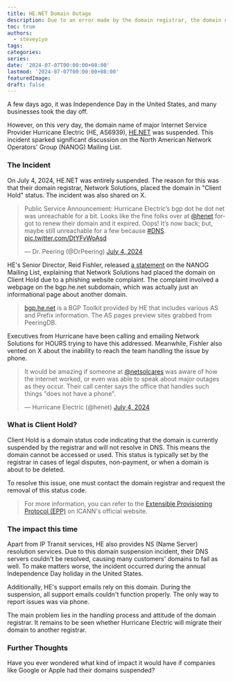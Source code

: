 ```yaml
---
title: HE.NET Domain Outage
description: Due to an error made by the domain registrar, the domain name was suspended.
toc: true
authors:
  - steveyiyo
tags:
categories:
series:
date: '2024-07-07T00:00:00+08:00'
lastmod: '2024-07-07T00:00:00+08:00'
featuredImage:
draft: false
---
```


A few days ago, it was Independence Day in the United States, and many businesses took the day off.

However, on this very day, the domain name of major Internet Service Provider Hurricane Electric (HE, AS6939), [HE.NET](https://he.net/) was suspended. This incident sparked significant discussion on the North American Network Operators' Group (NANOG) Mailing List.

### The Incident

On July 4, 2024, HE.NET was entirely suspended. The reason for this was that their domain registrar, Network Solutions, placed the domain in "Client Hold" status. The incident was also shared on X.

<blockquote class="twitter-tweet" data-width="300" data-height="400"><p lang="en" dir="ltr">Public Service Announcement: Hurricane Electric’s bgp dot he dot net was unreachable for a bit. Looks like the fine folks over at <a href="https://twitter.com/henet?ref_src=twsrc%5Etfw">@henet</a> forgot to renew their domain and it expired. Oops! It’s now back; but, maybe still unreachable for a few because <a href="https://twitter.com/hashtag/DNS?src=hash&amp;ref_src=twsrc%5Etfw">#DNS</a>. <a href="https://t.co/DtYFvWoAsd">pic.twitter.com/DtYFvWoAsd</a></p>&mdash; Dr. Peering (@DrPeering) <a href="https://twitter.com/DrPeering/status/1808943281482706963?ref_src=twsrc%5Etfw">July 4, 2024</a></blockquote> <script async src="https://platform.twitter.com/widgets.js" charset="utf-8"></script>

HE's Senior Director, Reid Fishler, released [a statement](https://mailman.nanog.org/pipermail/nanog/2024-July/225901.html) on the NANOG Mailing List, explaining that Network Solutions had placed the domain on Client Hold due to a phishing website complaint. The complaint involved a webpage on the bgp.he.net subdomain, which was actually just an informational page about another domain.

> [bgp.he.net](https://bgp.he.net) is a BGP Toolkit provided by HE that includes various AS and Prefix information. The AS pages preview sites grabbed from PeeringDB.

Executives from Hurricane have been calling and emailing Network Solutions for HOURS trying to have this addressed. Meanwhile, Fishler also vented on X about the inability to reach the team handling the issue by phone.

<blockquote class="twitter-tweet" data-width="300" data-height="400"><p lang="en" dir="ltr">It would be amazing if someone at <a href="https://twitter.com/netsolcares?ref_src=twsrc%5Etfw">@netsolcares</a> was aware of how the internet worked, or even was able to speak about major outages as they occur. Their call center says the office that handles such things &quot;does not have a phone&quot;.</p>&mdash; Hurricane Electric (@henet) <a href="https://twitter.com/henet/status/1808953880404787288?ref_src=twsrc%5Etfw">July 4, 2024</a></blockquote> <script async src="https://platform.twitter.com/widgets.js" charset="utf-8"></script>

### What is Client Hold?

Client Hold is a domain status code indicating that the domain is currently suspended by the registrar and will not resolve in DNS. This means the domain cannot be accessed or used. This status is typically set by the registrar in cases of legal disputes, non-payment, or when a domain is about to be deleted.

To resolve this issue, one must contact the domain registrar and request the removal of this status code.

> For more information, you can refer to the [Extensible Provisioning Protocol (EPP)](https://www.icann.org/resources/pages/epp-status-codes-2014-06-16-en) on ICANN's official website.

### The impact this time

Apart from IP Transit services, HE also provides NS (Name Server) resolution services. Due to this domain suspension incident, their DNS servers couldn't be resolved, causing many customers' domains to fail as well. To make matters worse, the incident occurred during the annual Independence Day holiday in the United States.

Additionally, HE's support emails rely on this domain. During the suspension, all support emails couldn't function properly. The only way to report issues was via phone.

The main problem lies in the handling process and attitude of the domain registrar. It remains to be seen whether Hurricane Electric will migrate their domain to another registrar.

### Further Thoughts

Have you ever wondered what kind of impact it would have if companies like Google or Apple had their domains suspended?